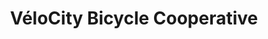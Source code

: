 ---
title: "VéloCity Bicycle Cooperative"
url: /alexandria/velocity-bicycle-cooperative/
shop: Fahrrad
---
